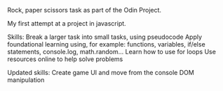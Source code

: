Rock, paper scissors task as part of the Odin Project. 

My first attempt at a project in javascript. 

Skills:
Break a larger task into small tasks, using pseudocode
Apply foundational learning using, for example: functions, variables, if/else statements, console.log, math.random...
Learn how to use for loops
Use resources online to help solve problems

Updated skills:
Create game UI and move from the console
DOM manipulation


